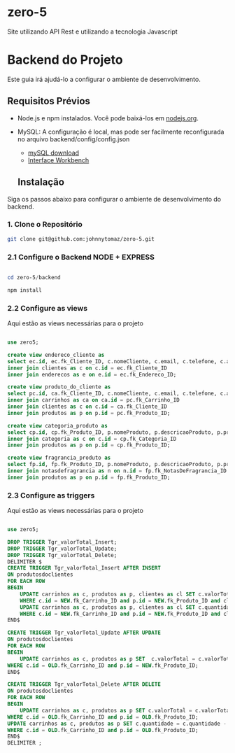 # zero-5
Site utilizando API Rest e utilizando a tecnologia Javascript

# Backend do Projeto

Este guia irá ajudá-lo a configurar o ambiente de desenvolvimento.

## Requisitos Prévios

- Node.js e npm instalados. Você pode baixá-los em [nodejs.org](https://nodejs.org/).
- MySQL: A configuração é local, mas pode ser facilmente reconfigurada no arquivo backend/config/config.json
    - [mySQL download](https://dev.mysql.com/downloads/installer/)
    - [Interface Workbench](https://dev.mysql.com/downloads/workbench/)

    ## Instalação

Siga os passos abaixo para configurar o ambiente de desenvolvimento do backend.

### 1. Clone o Repositório


```bash
git clone git@github.com:johnnytomaz/zero-5.git
```

### 2.1 Configure o Backend NODE + EXPRESS
```powershell

cd zero-5/backend

npm install 
```

### 2.2 Configure as views
Aqui estão as views necessárias para o projeto
```sql

use zero5;

create view endereco_cliente as 
select ec.id, ec.fk_Cliente_ID, c.nomeCliente, c.email, c.telefone, c.apelido, c.senha, ec.fk_Endereco_ID, e.cep, e.ruaOuAvenida, e.numero, e.complemento from enderecoclientes as ec 
inner join clientes as c on c.id = ec.fk_Cliente_ID
inner join enderecos as e on e.id = ec.fk_Endereco_ID;

create view produto_do_cliente as 
select pc.id, ca.fk_Cliente_ID, c.nomeCliente, c.email, c.telefone, c.apelido, c.senha, pc.fk_Produto_ID, p.nomeProduto, p.descricaoProduto, p.preco, p.tamanhoProduto, p.imagensProduto, p.origem, pc.fk_Carrinho_ID, ca.quantidade, ca.valorTotal from produtosdoclientes as pc
inner join carrinhos as ca on ca.id = pc.fk_Carrinho_ID
inner join clientes as c on c.id = ca.fk_Cliente_ID
inner join produtos as p on p.id = pc.fk_Produto_ID;

create view categoria_produto as 
select cp.id, cp.fk_Produto_ID, p.nomeProduto, p.descricaoProduto, p.preco, p.tamanhoProduto, p.imagensProduto, p.origem, cp.fk_Categoria_ID, c.nomeCategoria, c.descricaoCategoria  from categoriadeprodutos as cp 
inner join categoria as c on c.id = cp.fk_Categoria_ID
inner join produtos as p on p.id = cp.fk_Produto_ID;

create view fragrancia_produto as 
select fp.id, fp.fk_Produto_ID, p.nomeProduto, p.descricaoProduto, p.preco, p.tamanhoProduto, p.imagensProduto, p.origem, fp.fk_NotasDeFragrancia_ID, n.nomeFragrancia, n.descricaoFragrancia from fragranciadoperfumes as fp 
inner join notasdefragrancia as n on n.id = fp.fk_NotasDeFragrancia_ID
inner join produtos as p on p.id = fp.fk_Produto_ID;
```

### 2.3 Configure as triggers
Aqui estão as views necessárias para o projeto
```sql

use zero5;

DROP TRIGGER Tgr_valorTotal_Insert;
DROP TRIGGER Tgr_valorTotal_Update;
DROP TRIGGER Tgr_valorTotal_Delete;
DELIMITER $
CREATE TRIGGER Tgr_valorTotal_Insert AFTER INSERT
ON produtosdoclientes
FOR EACH ROW
BEGIN
	UPDATE carrinhos as c, produtos as p, clientes as cl SET c.valorTotal = c.valorTotal + p.preco
    WHERE c.id = NEW.fk_Carrinho_ID and p.id = NEW.fk_Produto_ID and cl.id = c.fk_Cliente_ID;
	UPDATE carrinhos as c, produtos as p, clientes as cl SET c.quantidade = c.quantidade + 1
    WHERE c.id = NEW.fk_Carrinho_ID and p.id = NEW.fk_Produto_ID and cl.id = c.fk_Cliente_ID;
END$

CREATE TRIGGER Tgr_valorTotal_Update AFTER UPDATE
ON produtosdoclientes
FOR EACH ROW
BEGIN
	UPDATE carrinhos as c, produtos as p SET  c.valorTotal = c.valorTotal + NEW.p.preco - OLD.p.preco
WHERE c.id = OLD.fk_Carrinho_ID and p.id = NEW.fk_Produto_ID;
END$

CREATE TRIGGER Tgr_valorTotal_Delete AFTER DELETE
ON produtosdoclientes
FOR EACH ROW
BEGIN
	UPDATE carrinhos as c, produtos as p SET c.valorTotal = c.valorTotal - OLD.p.preco
WHERE c.id = OLD.fk_Carrinho_ID and p.id = OLD.fk_Produto_ID;
UPDATE carrinhos as c, produtos as p SET c.quantidade = c.quantidade - 1
WHERE c.id = OLD.fk_Carrinho_ID and p.id = OLD.fk_Produto_ID;
END$
DELIMITER ;
```


